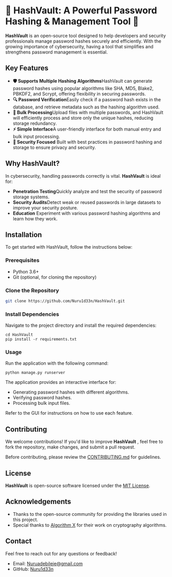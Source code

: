 # 🚀 **HashVault**: A Powerful Password Hashing & Management Tool 🔐

**HashVault** is an open-source tool designed to help developers and security professionals manage password hashes securely and efficiently. With the growing importance of cybersecurity, having a tool that simplifies and strengthens password management is essential.

## Key Features

- **🛡️ Supports Multiple Hashing Algorithms**HashVault can generate password hashes using popular algorithms like SHA, MD5, Blake2, PBKDF2, and Scrypt, offering flexibility in securing passwords.
- **🔍 Password Verification**Easily check if a password hash exists in the database, and retrieve metadata such as the hashing algorithm used.
- **📂 Bulk Processing**Upload files with multiple passwords, and HashVault will efficiently process and store only the unique hashes, reducing storage redundancy.
- **⚡ Simple Interface**A user-friendly interface for both manual entry and bulk input processing.
- **🔑 Security Focused**
  Built with best practices in password hashing and storage to ensure privacy and security.

## Why HashVault?

In cybersecurity, handling passwords correctly is vital. **HashVault** is ideal for:

- **Penetration Testing**Quickly analyze and test the security of password storage systems.
- **Security Audits**Detect weak or reused passwords in large datasets to improve your security posture.
- **Education**
  Experiment with various password hashing algorithms and learn how they work.

## Installation

To get started with HashVault, follow the instructions below:

### Prerequisites

- Python 3.6+
- Git (optional, for cloning the repository)

### Clone the Repository

```bash
git clone https://github.com/Nuru1d33n/HashVault.git
```

### Install Dependencies

Navigate to the project directory and install the required dependencies:

```
cd HashVault
pip install -r requirements.txt
```



### Usage

Run the application with the following command:

```
python manage.py runserver
```


The application provides an interactive interface for:

* Generating password hashes with different algorithms.
* Verifying password hashes.
* Processing bulk input files.

Refer to the GUI for instructions on how to use each feature.

## Contributing

We welcome contributions! If you'd like to improve  **HashVault** , feel free to fork the repository, make changes, and submit a pull request.

Before contributing, please review the [CONTRIBUTING.md](CONTRIBUTING.md) for guidelines.

## License

**HashVault** is open-source software licensed under the [MIT License](LICENSE).

## Acknowledgements

* Thanks to the open-source community for providing the libraries used in this project.
* Special thanks to [Algorithm X]() for their work on cryptography algorithms.

## Contact

Feel free to reach out for any questions or feedback!

* Email: [Nuruadebileje@gmail.com]()
* GitHub: [Nuru1d33n](https://github.com/yourusername)

